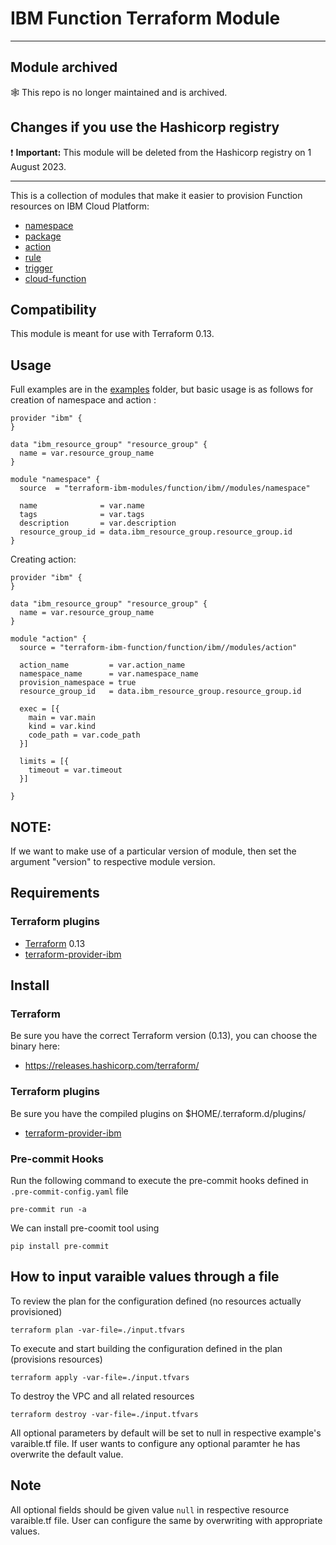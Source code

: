 # IBM Function Terraform Module

---

## Module archived

:spider_web: This repo is no longer maintained and is archived.


## Changes if you use the Hashicorp registry

:exclamation: **Important:**  This module will be deleted from the Hashicorp registry on 1 August 2023. 

---

This is a collection of modules that make it easier to provision Function resources on IBM Cloud Platform:
* [namespace](modules/namespace)
* [package](modules/package)
* [action](modules/action)
* [rule](modules/rule)
* [trigger](modules/trigger)
* [cloud-function](modules/cloud-function)

## Compatibility

This module is meant for use with Terraform 0.13.

## Usage

Full examples are in the [examples](./examples/) folder, but basic usage is as follows for creation of namespace and action :

```hcl
provider "ibm" {
}

data "ibm_resource_group" "resource_group" {
  name = var.resource_group_name
}

module "namespace" {
  source  = "terraform-ibm-modules/function/ibm//modules/namespace"

  name              = var.name
  tags              = var.tags
  description       = var.description
  resource_group_id = data.ibm_resource_group.resource_group.id
}

```

Creating action:

```hcl
provider "ibm" {
}

data "ibm_resource_group" "resource_group" {
  name = var.resource_group_name
}

module "action" {
  source = "terraform-ibm-function/function/ibm//modules/action"

  action_name         = var.action_name
  namespace_name      = var.namespace_name
  provision_namespace = true
  resource_group_id   = data.ibm_resource_group.resource_group.id

  exec = [{
    main = var.main
    kind = var.kind
    code_path = var.code_path
  }]

  limits = [{
    timeout = var.timeout
  }]

}
```
## NOTE:

If we want to make use of a particular version of module, then set the argument "version" to respective module version.

## Requirements

### Terraform plugins

- [Terraform](https://www.terraform.io/downloads.html) 0.13
- [terraform-provider-ibm](https://github.com/IBM-Cloud/terraform-provider-ibm)

## Install

### Terraform

Be sure you have the correct Terraform version (0.13), you can choose the binary here:
- https://releases.hashicorp.com/terraform/

### Terraform plugins

Be sure you have the compiled plugins on $HOME/.terraform.d/plugins/

- [terraform-provider-ibm](https://github.com/IBM-Cloud/terraform-provider-ibm)

### Pre-commit Hooks

Run the following command to execute the pre-commit hooks defined in `.pre-commit-config.yaml` file

  `pre-commit run -a`

We can install pre-coomit tool using

  `pip install pre-commit`

## How to input varaible values through a file

To review the plan for the configuration defined (no resources actually provisioned)

`terraform plan -var-file=./input.tfvars`

To execute and start building the configuration defined in the plan (provisions resources)

`terraform apply -var-file=./input.tfvars`

To destroy the VPC and all related resources

`terraform destroy -var-file=./input.tfvars`

All optional parameters by default will be set to null in respective example's varaible.tf file. If user wants to configure any optional paramter he has overwrite the default value.

## Note

All optional fields should be given value `null` in respective resource varaible.tf file. User can configure the same by overwriting with appropriate values.
